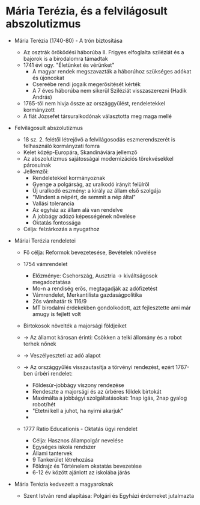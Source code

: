 # Mária Terézia, és a felvilágosult abszolutizmus

- Mária Terézia (1740-80) - A trón biztosítása
    - Az osztrák öröködési háborúba II. Frigyes elfoglalta sziléziát és a bajorok is a birodalomra támadtak
    - 1741 évi ogy. "Életünket és vérünket" 
        - A magyar rendek megszavazták a háborúhoz szükséges adókat és újoncokat 
        - Csereébe rendi jogaik megerősitését kérték
        - A 7 éves háborúba nem sikerül Sziléziát visszaszerezni (Hadik András)
    - 1765-től nem hivja össze az országgyűlést, rendeletekkel kormányzott
    - A fiát Józsefet társuralkodónak választotta meg maga mellé

- Felvilágosult abszolutizmus
    - 18 sz. 2. felétől létrejövö a felvilágosodás eszmerendszerét is felhasználó kormányzati fomra
    - Kelet közép-Europára,  Skandináviára jellemző
    - Az abszolutizmus sajátosságai modernizációs törekvésekkel párosulnak
    - Jellemzői:
        - Rendeletekkel kormányoznak
        - Gyenge a polgárság, az uralkodó irányít felülről
        - Új uralkodó eszmény: a király az állam első szolgája
        - "Mindent a népért, de semmit a nép által"
        - Vallási tolerancia
        - Az egyház az állam alá van rendelve
        - A jobbágy adózó képességének növelése
        - Oktatás fontossága
    - Célja: felzárkozás a nyugathoz

- Máriai Terézia rendeletei 
    - Fő célja: Reformok bevezetesése, Bevételek növelése
    - 1754 vámrendelet
        - Előzménye: Csehország, Ausztria -> kiváltságosok megadoztatása
        - Mo-n a rendiség erős, megtagadják az adófizetést
        - Vámrendelet, Merkantilista gazdaságpolitika
        - 2ős vámhatár tk 116/9
        - MT birodalmi érdekekben gondolkodott, azt fejlesztette ami már amugy is fejlett volt
    
    - Birtokosok növelték a majorsági földjeiket 
    - -> Az államot károsan érinti: Csökken a telki állomány és a robot terhek nőnek
    - -> Veszélyeszteti az adó alapot
    - -> Az országgyűlés visszautasítja a törvényi rendezést, ezért 1767-ben úrbéri rendelet:
        - Földesúr-jobbágy viszony rendezése 
        - Rendeszte a majorsági és az úrbéres földek birtokát
        - Maximálta a jobbágyi szolgáltatásokat: 1nap igás, 2nap gyalog robot/hét
        - "Etetni kell a juhot, ha nyirni akarjuk"
        - 

    - 1777 Ratio Educationis - Oktatás ügyi rendelet
        - Célja: Hasznos állampolgár nevelése
        - Egységes iskola rendszer
        - Állami tantervek
        - 9 Tankerület létrehozása
        - Földrajz és Történelem okatatás bevezetése
        - 6-12 év között ajánlott az iskolába járás

- Mária Terézia kedvezett a magyaroknak
    - Szent István rend alapítása: Polgári és Egyházi érdemeket jutalmazta
